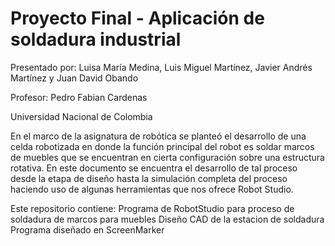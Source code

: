 # Proyecto Final - Aplicación de soldadura industrial

Presentado por: Luisa María Medina, Luis Miguel Martínez, Javier Andrés Martínez y Juan David Obando

Profesor: Pedro Fabian Cardenas

Universidad Nacional de Colombia


En el marco de la asignatura de robótica se planteó el desarrollo de una celda robotizada en donde la función principal del robot es soldar marcos de muebles que se encuentran
en cierta configuración sobre una estructura rotativa. En este documento se encuentra el desarrollo de tal proceso desde la etapa de diseño hasta la simulación completa
del proceso haciendo uso de algunas herramientas que nos ofrece Robot Studio.

Este repositorio contiene:
Programa de RobotStudio para proceso de soldadura de marcos para muebles
Diseño CAD de la estacion de soldadura 
Programa diseñado en ScreenMarker
